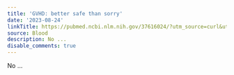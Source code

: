 ```yaml
---
title: 'GVHD: better safe than sorry'
date: '2023-08-24'
linkTitle: https://pubmed.ncbi.nlm.nih.gov/37616024/?utm_source=curl&utm_medium=rss&utm_campaign=journals&utm_content=7603509&fc=None&ff=20230825181045&v=2.17.9.post6+86293ac
source: Blood
description: No ...
disable_comments: true
---
```

No ...